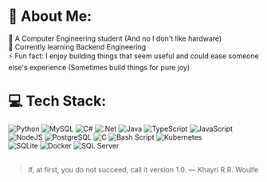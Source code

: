 # 💫 About Me:
🔭 A Computer Engineering student (And no I don't like hardware)<br>
🌱 Currently learning Backend Engineering<br>
⚡ Fun fact: I enjoy building things that seem useful and could ease someone else's experience (Sometimes build things for pure joy)<br>

# 💻 Tech Stack:
![Python](https://img.shields.io/badge/python-3670A0?style=for-the-badge&logo=python&logoColor=ffdd54) 
![MySQL](https://img.shields.io/badge/mysql-4479A1.svg?style=for-the-badge&logo=mysql&logoColor=white)
![C#](https://img.shields.io/badge/c%23-%23239120.svg?style=for-the-badge&logo=csharp&logoColor=white)
![.Net](https://img.shields.io/badge/.NET-5C2D91?style=for-the-badge&logo=.net&logoColor=white) 
![Java](https://img.shields.io/badge/java-%23ED8B00.svg?style=for-the-badge&logo=openjdk&logoColor=white)
![TypeScript](https://img.shields.io/badge/typescript-%23007ACC.svg?style=for-the-badge&logo=typescript&logoColor=white) 
![JavaScript](https://img.shields.io/badge/javascript-%23323330.svg?style=for-the-badge&logo=javascript&logoColor=%23F7DF1E) 
![NodeJS](https://img.shields.io/badge/node.js-6DA55F?style=for-the-badge&logo=node.js&logoColor=white) 
![PostgreSQL](https://img.shields.io/badge/postgresql-4169e1?style=for-the-badge&logo=postgresql&logoColor=white) 
![C](https://img.shields.io/badge/c-%2300599C.svg?style=for-the-badge&logo=c&logoColor=white) 
![Bash Script](https://img.shields.io/badge/bash_script-%23121011.svg?style=for-the-badge&logo=gnu-bash&logoColor=white) 
![Kubernetes](https://img.shields.io/badge/Kubernetes-326CE5?style=for-the-badge&logo=Kubernetes&logoColor=white) 
<br>![SQLite](https://img.shields.io/badge/SQLite-07405E?style=flat&compact=true&logo=sqlite&logoColor=white) 
![Docker](https://img.shields.io/badge/-Docker-2496ED?logo=docker&logoColor=white) ![SQL Server](https://img.shields.io/badge/Microsoft_SQL_Server-CC2927) <br></br>
> If, at first, you do not succeed, call it version 1.0. ― Khayri R.R. Woulfe
